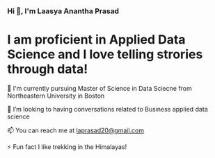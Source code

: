 ###  Hi 👋, I'm Laasya Anantha Prasad

# I am proficient in Applied Data Science and I love telling strories through data!

🌱 I'm currently pursuing Master of Science in Data Sciecne from Northeastern University in Boston

👯 I’m looking to having conversations related to Business applied data science

📫 You can reach me at laprasad20@gmail.com

⚡ Fun fact I like trekking in the Himalayas!
